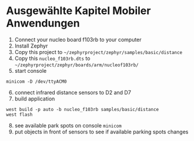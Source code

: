 # Ausgewählte Kapitel Mobiler Anwendungen

1. Connect your nucleo board f103rb to your computer
2. Install Zephyr
3. Copy this project to `~/zephyrproject/zephyr/samples/basic/distance`
4. Copy this `nucleo_f103rb.dts` to `~/zephyrproject/zephyr/boards/arm/nucleof103rb/`
5. start console
```
minicom -D /dev/ttyACM0
```
6. connect infrared distance sensors to D2 and D7
7. build application
```
west build -p auto -b nucleo_f103rb samples/basic/distance
west flash
```
8. see available park spots on console `minicom`
9. put objects in front of sensors to see if available parking spots changes